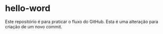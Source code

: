 # hello-word
Este repositório é para praticar o fluxo do GitHub.
Esta é uma alteração para criação de um novo commit.
